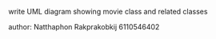 write UML diagram showing movie class and related classes

author: Natthaphon Rakprakobkij 6110546402
